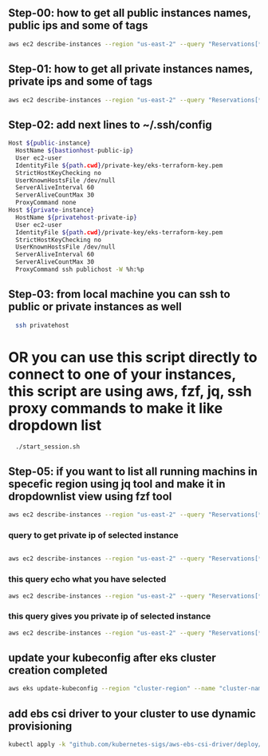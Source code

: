 ## Step-00: how to get all public instances names, public ips and some of tags 
```sh
aws ec2 describe-instances --region "us-east-2" --query "Reservations[*].Instances[*].{Instance:InstanceId,PublicIP:NetworkInterfaces[*].Association.PublicIp,Name:Tags[?Key=='Name']|[0].Value,Status:State.Name,Type:Tags[?Key=='type']|[0].Value}" --filter "Name=instance-state-name,Values=running" "Name=tag:type,Values=public" 
```
## Step-01: how to get all private instances names, private ips and some of tags 
```sh
aws ec2 describe-instances --region "us-east-2" --query "Reservations[*].Instances[*].{Instance:InstanceId,PrivateIP:NetworkInterfaces[*].PrivateIpAddress,Name:Tags[?Key=='Name']|[0].Value,Status:State.Name,Type:Tags[?Key=='type']|[0].Value}" --filter "Name=instance-state-name,Values=running" "Name=tag:type,Values=private" 
```
## Step-02: add next lines to ~/.ssh/config 
```sh
Host ${public-instance} 
  HostName ${bastionhost-public-ip}
  User ec2-user
  IdentityFile ${path.cwd}/private-key/eks-terraform-key.pem
  StrictHostKeyChecking no
  UserKnownHostsFile /dev/null
  ServerAliveInterval 60
  ServerAliveCountMax 30
  ProxyCommand none
Host ${private-instance} 
  HostName ${privatehost-private-ip}
  User ec2-user
  IdentityFile ${path.cwd}/private-key/eks-terraform-key.pem
  StrictHostKeyChecking no
  UserKnownHostsFile /dev/null
  ServerAliveInterval 60
  ServerAliveCountMax 30
  ProxyCommand ssh publichost -W %h:%p
```
## Step-03: from local machine you can ssh to public or private instances as well 
```sh
  ssh privatehost
```
# OR you can use this script directly to connect to one of your instances, this script are using aws, fzf, jq, ssh proxy commands to make it like dropdown list  

```sh
  ./start_session.sh
```


## Step-05: if you want to list all running machins in specefic region using jq tool and make it in dropdownlist view using fzf tool 
```sh
aws ec2 describe-instances --region "us-east-2" --query "Reservations[*].Instances[*].{Name:Tags[?Key=='Name']|[0].Value}" --filter "Name=instance-state-name,Values=running" | jq -r .[][0]."Name" | fzf 
```

### query to get private ip of selected instance 

```sh

aws ec2 describe-instances --region "us-east-2" --query "Reservations[*].Instances[*].{PrivateIP:NetworkInterfaces[*].PrivateIpAddress}" --filter "Name=tag:Name,Values=`aws ec2 describe-instances --region "us-east-2" --query "Reservations[*].Instances[*].{Name:Tags[?Key=='Name']|[0].Value}" --filter "Name=instance-state-name,Values=running" | jq .[0][0]."Name"`" | jq -r .[0][0]."PrivateIP"[0]

```

### this query echo what you have selected 

```sh
aws ec2 describe-instances --region "us-east-2" --query "Reservations[*].Instances[*].{Name:Tags[?Key=='Name']|[0].Value}" --filter "Name=instance-state-name,Values=running" | jq -r .[][0]."Name" | fzf | xargs -I '{}' echo {}

```

### this query gives you private ip of selected instance 
```sh
aws ec2 describe-instances --region "us-east-2" --query "Reservations[*].Instances[*].{Name:Tags[?Key=='Name']|[0].Value}" --filter "Name=instance-state-name,Values=running" | jq -r .[][0]."Name" | fzf | xargs -I '{}' aws ec2 describe-instances --region "us-east-2" --query "Reservations[*].Instances[*].{PrivateIP:NetworkInterfaces[*].PrivateIpAddress}" --filter "Name=tag:Name,Values={}" | jq -r .[0][0]."PrivateIP"[0]
```

## update your kubeconfig after eks cluster creation completed 
```sh
aws eks update-kubeconfig --region "cluster-region" --name "cluster-name"
```
## add ebs csi driver to your cluster to use dynamic provisioning 
```sh
kubectl apply -k "github.com/kubernetes-sigs/aws-ebs-csi-driver/deploy/kubernetes/overlays/stable/?ref=master"
```